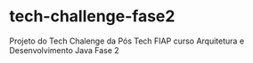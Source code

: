 # tech-challenge-fase2
Projeto do Tech Chalenge da Pós Tech FIAP curso Arquitetura e Desenvolvimento Java Fase 2
